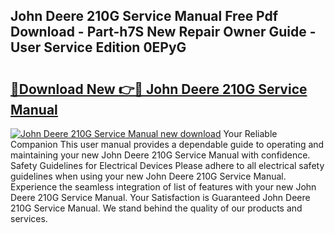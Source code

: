 ## John Deere 210G Service Manual Free Pdf Download - Part-h7S New Repair Owner Guide - User Service Edition 0EPyG

# <h2><a href="http://bc91945.oget.top/?id=John+Deere+210G+Service+Manual">🔗Download New 👉🔴 John Deere 210G Service Manual</a></h2>

[![John Deere 210G Service Manual new download](https://i.imgur.com/5g1atiW.png)](http://bc91945.oget.top/?id=John+Deere+210G+Service+Manual)
Your Reliable Companion This user manual provides a dependable guide to operating and maintaining your new John Deere 210G Service Manual with confidence. Safety Guidelines for Electrical Devices Please adhere to all electrical safety guidelines when using your new John Deere 210G Service Manual. Experience the seamless integration of list of features with your new John Deere 210G Service Manual. Your Satisfaction is Guaranteed John Deere 210G Service Manual. We stand behind the quality of our products and services.
